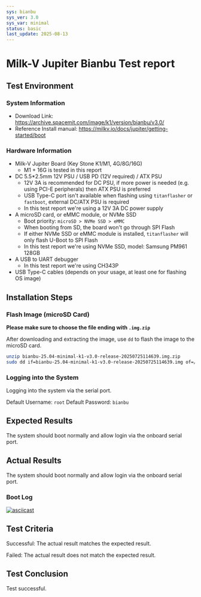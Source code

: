 ```yaml
---
sys: bianbu
sys_ver: 3.0
sys_var: minimal
status: basic
last_update: 2025-08-13
---
```


# Milk-V Jupiter Bianbu Test report

## Test Environment

### System Information

- Download Link: https://archive.spacemit.com/image/k1/version/bianbu/v3.0/
- Reference Install manual: https://milkv.io/docs/jupiter/getting-started/boot

### Hardware Information

- Milk-V Jupiter Board (Key Stone K1/M1, 4G/8G/16G)
    -  M1 + 16G is tested in this report
- DC 5.5*2.5mm 12V PSU / USB PD (12V required) / ATX PSU
    - 12V 3A is recommended for DC PSU, if more power is needed (e.g. using PCI-E peripherals) then ATX PSU is preferred
    - USB Type-C port isn't available when flashing using `titanflasher` or `fastboot`, external DC/ATX PSU is required
    - In this test report we're using a 12V 3A DC power supply
- A microSD card, or eMMC module, or NVMe SSD
    - Boot priority: `microSD > NVMe SSD > eMMC`
    - When booting from SD, the board won't go through SPI Flash
    - If either NVMe SSD or eMMC module is installed, `titanflasher` will only flash U-Boot to SPI Flash
    - In this test report we're using NVMe SSD, model: Samsung PM961 128GB
- A USB to UART debugger
    - In this test report we're using CH343P
- USB Type-C cables (depends on your usage, at least one for flashing OS image)

## Installation Steps

### Flash Image (microSD Card)

**Please make sure to choose the file ending with `.img.zip`**

After downloading and extracting the image, use `dd` to flash the image to the microSD card.

```bash
unzip bianbu-25.04-minimal-k1-v3.0-release-20250725114639.img.zip
sudo dd if=bianbu-25.04-minimal-k1-v3.0-release-20250725114639.img of=/dev/<your-device> bs=1M status=progress
```

### Logging into the System

Logging into the system via the serial port.

Default Username: `root`
Default Password: `bianbu`

## Expected Results

The system should boot normally and allow login via the onboard serial port.

## Actual Results

The system should boot normally and allow login via the onboard serial port.

### Boot Log

[![asciicast](https://asciinema.org/a/P5ESOCw24RkgWlMo2ARyWUEiz.svg)](https://asciinema.org/a/P5ESOCw24RkgWlMo2ARyWUEiz)

## Test Criteria

Successful: The actual result matches the expected result.

Failed: The actual result does not match the expected result.

## Test Conclusion

Test successful.
